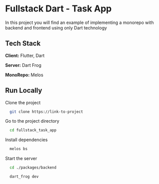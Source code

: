 # Fullstack Dart - Task App

In this project you will find an example of implementing a monorepo with backend and frontend using only Dart technology

## Tech Stack

**Client:** Flutter, Dart

**Server:** Dart Frog

**MonoRepo:** Melos

## Run Locally

Clone the project

```bash
  git clone https://link-to-project
```

Go to the project directory

```bash
  cd fullstack_task_app
```

Install dependencies

```bash
  melos bs
```

Start the server

```bash
  cd ./packages/backend
```

```bash
  dart_frog dev
```
